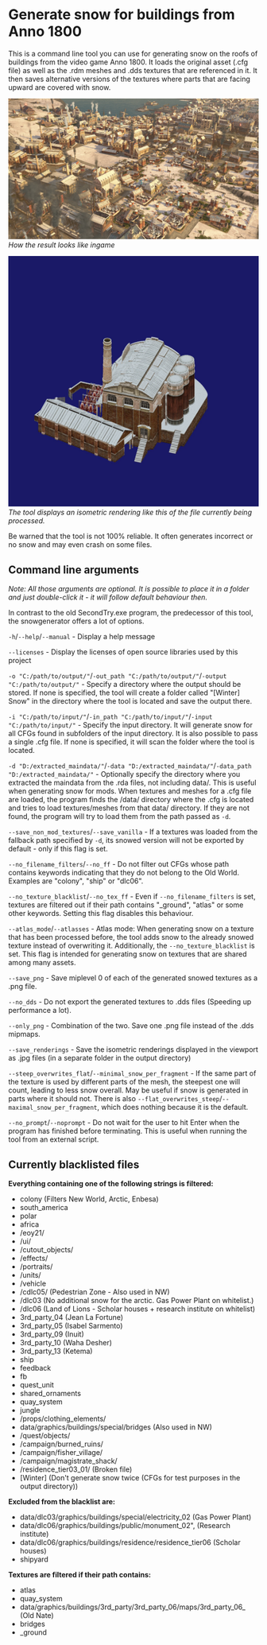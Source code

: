 # Generate snow for buildings from Anno 1800

This is a command line tool you can use for generating snow on the roofs of buildings from the video game Anno 1800. It loads the original asset (.cfg file) as well as the .rdm meshes and .dds textures that are referenced in it. It then saves alternative versions of the textures where parts that are facing upward are covered with snow.


![](./documentation/ingameshowcase.jpg)
_How the result looks like ingame_


![](./documentation/example_debug_rendering.jpg)
_The tool displays an isometric rendering like this of the file currently being processed._


Be warned that the tool is not 100% reliable. It often generates incorrect or no snow and may even crash on some files.

## Command line arguments

_Note: All those arguments are optional. It is possible to place it in a folder and just double-click it - it will follow default behaviour then._

In contrast to the old SecondTry.exe program, the predecessor of this tool, the snowgenerator offers a lot of options.

```-h```/```--help```/```--manual``` - Display a help message

```--licenses``` - Display the licenses of open source libraries used by this project


```-o "C:/path/to/output/"```/```-out_path "C:/path/to/output/"```/```-output "C:/path/to/output/"``` - Specify a directory where the output should be stored. If none is specified, the tool will create a folder called "[Winter] Snow" in the directory where the tool is located and save the output there.

```-i "C:/path/to/input/"```/```-in_path "C:/path/to/input/"```/```-input "C:/path/to/input/"``` - Specify the input directory. It will generate snow for all CFGs found in subfolders of the input directory. It is also possible to pass a single .cfg file. If none is specified, it will scan the folder where the tool is located.


```-d "D:/extracted_maindata/"```/```-data "D:/extracted_maindata/"```/```-data_path "D:/extracted_maindata/"``` - Optionally specify the directory where you extracted the maindata from the .rda files, not including data/. This is useful when generating snow for mods. When textures and meshes for a .cfg file are loaded, the program finds the /data/ directory where the .cfg is located and tries to load textures/meshes from that data/ directory. If they are not found, the program will try to load them from the path passed as ```-d```.

```--save_non_mod_textures```/```--save_vanilla``` - If a textures was loaded from the fallback path specified by ```-d```, its snowed version will not be exported by default - only if this flag is set.


```--no_filename_filters```/```--no_ff``` - Do not filter out CFGs whose path contains keywords indicating that they do not belong to the Old World. Examples are "colony", "ship" or "dlc06".

```--no_texture_blacklist```/```--no_tex_ff``` - Even if ```--no_filename_filters``` is set, textures are filtered out if their path contains "_ground", "atlas" or some other keywords. Setting this flag disables this behaviour.


```--atlas_mode```/```--atlasses``` - Atlas mode: When generating snow on a texture that has been processed before, the tool adds snow to the already snowed texture instead of overwriting it. Additionally, the ```--no_texture_blacklist``` is set. This flag is intended for generating snow on textures that are shared among many assets.


```--save_png``` - Save miplevel 0 of each of the generated snowed textures as a .png file.

```--no_dds``` - Do not export the generated textures to .dds files (Speeding up performance a lot).

```--only_png``` - Combination of the two. Save one .png file instead of the .dds mipmaps.


```--save_renderings``` - Save the isometric renderings displayed in the viewport as .jpg files (in a separate folder in the output directory)


```--steep_overwrites_flat```/```--minimal_snow_per_fragment``` - If the same part of the texture is used by different parts of the mesh, the steepest one will count, leading to less snow overall. May be useful if snow is generated in parts where it should not. There is also ```--flat_overwrites_steep```/```--maximal_snow_per_fragment```, which does nothing because it is the default.


```--no_prompt```/```--noprompt``` - Do not wait for the user to hit Enter when the program has finished before terminating. This is useful when running the tool from an external script.


## Currently blacklisted files


**Everything containing one of the following strings is filtered:**
- colony             (Filters New World, Arctic, Enbesa)
- south_america
- polar
- africa
- /eoy21/
- /ui/
- /cutout_objects/
- /effects/
- /portraits/
- /units/
- /vehicle
- /cdlc05/           (Pedestrian Zone - Also used in NW)
- /dlc03             (No additional snow for the arctic. Gas Power Plant on whitelist.)
- /dlc06             (Land of Lions - Scholar houses + research institute on whitelist)
- 3rd_party_04       (Jean La Fortune)
- 3rd_party_05       (Isabel Sarmento)
- 3rd_party_09       (Inuit)
- 3rd_party_10       (Waha Desher)
- 3rd_party_13       (Ketema)
- ship
- feedback
- fb
- quest_unit
- shared_ornaments
- quay_system
- jungle
- /props/clothing_elements/
- data/graphics/buildings/special/bridges (Also used in NW)
- /quest/objects/
- /campaign/burned_ruins/
- /campaign/fisher_village/
- /campaign/magistrate_shack/
- /residence_tier03_01/                   (Broken file)
- [Winter]                                (Don't generate snow twice (CFGs for test purposes in the output directory))


**Excluded from the blacklist are:**
- data/dlc03/graphics/buildings/special/electricity_02        (Gas Power Plant)
- data/dlc06/graphics/buildings/public/monument_02",          (Research institute)
- data/dlc06/graphics/buildings/residence/residence_tier06    (Scholar houses)
- shipyard


**Textures are filtered if their path contains:**
- atlas
- quay_system
- data/graphics/buildings/3rd_party/3rd_party_06/maps/3rd_party_06_  (Old Nate)
- bridges
- _ground